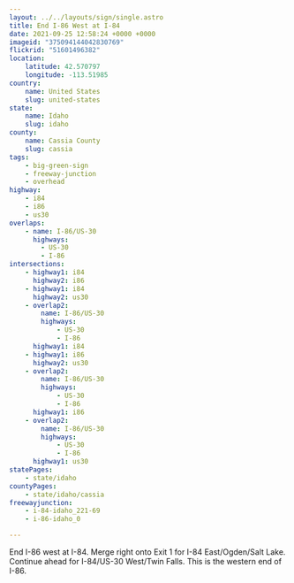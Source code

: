 ```yaml
---
layout: ../../layouts/sign/single.astro
title: End I-86 West at I-84
date: 2021-09-25 12:58:24 +0000 +0000
imageid: "375094144042830769"
flickrid: "51601496382"
location:
    latitude: 42.570797
    longitude: -113.51985
country:
    name: United States
    slug: united-states
state:
    name: Idaho
    slug: idaho
county:
    name: Cassia County
    slug: cassia
tags:
    - big-green-sign
    - freeway-junction
    - overhead
highway:
    - i84
    - i86
    - us30
overlaps:
    - name: I-86/US-30
      highways:
        - US-30
        - I-86
intersections:
    - highway1: i84
      highway2: i86
    - highway1: i84
      highway2: us30
    - overlap2:
        name: I-86/US-30
        highways:
            - US-30
            - I-86
      highway1: i84
    - highway1: i86
      highway2: us30
    - overlap2:
        name: I-86/US-30
        highways:
            - US-30
            - I-86
      highway1: i86
    - overlap2:
        name: I-86/US-30
        highways:
            - US-30
            - I-86
      highway1: us30
statePages:
    - state/idaho
countyPages:
    - state/idaho/cassia
freewayjunction:
    - i-84-idaho_221-69
    - i-86-idaho_0

---
```

End I-86 west at I-84.  Merge right onto Exit 1 for I-84 East/Ogden/Salt Lake.  Continue ahead for I-84/US-30 West/Twin Falls.  This is the western end of I-86.